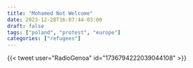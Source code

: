 ```yaml
---
title: "Mohamed Not Welcome"
date: 2023-12-28T16:07:44-03:00
draft: false
tags: ["poland", "protest", "europe"]
categories: ["refugees"]
---
```


{{< tweet user="RadioGenoa" id="1736794222039044108" >}}
